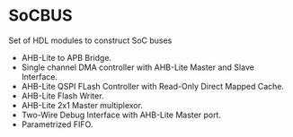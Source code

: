 # SoCBUS
Set of HDL modules to construct SoC buses
- AHB-Lite to APB Bridge.
- Single channel DMA controller with AHB-Lite Master and Slave Interface.
- AHB-Lite QSPI FLash Controller with Read-Only Direct Mapped Cache. 
- AHB-Lite Flash Writer.
- AHB-Lite 2x1 Master multiplexor.
- Two-Wire Debug Interface with AHB-Lite Master port.
- Parametrized FIFO.
